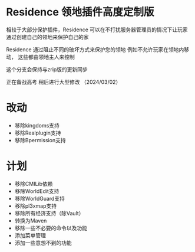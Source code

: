 # Residence 领地插件高度定制版

相较于大部分保护插件，Residence 可以在不打扰服务器管理员的情况下让玩家通过创建自己的领地来保护自己的家

Residence 通过阻止不同的破坏方式来保护您的领地 例如不允许玩家在领地内移动， 这些都由领地主人来控制

这个分支会保持与zrip版的更新同步

正在备战高考 稍后进行大型修改 （2024/03/02）

# 改动
- 移除kingdoms支持
- 移除Realplugin支持
- 移除Bpermission支持
  
# 计划
- 移除CMILib依赖
- 移除WorldEdit支持
- 移除WorldGuard支持
- 移除pl3xmap支持
- 移除所有经济支持（除Vault）
- 转换为Maven
- 移除一些不必要的命令以及功能
- 添加菜单管理
- 添加一些意想不到的功能